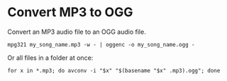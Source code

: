 # Convert MP3 to OGG

Convert an MP3 audio file to an OGG audio file.

```
mpg321 my_song_name.mp3 -w - | oggenc -o my_song_name.ogg -
```

Or all files in a folder at once:

```
for x in *.mp3; do avconv -i "$x" "$(basename "$x" .mp3).ogg"; done
```
